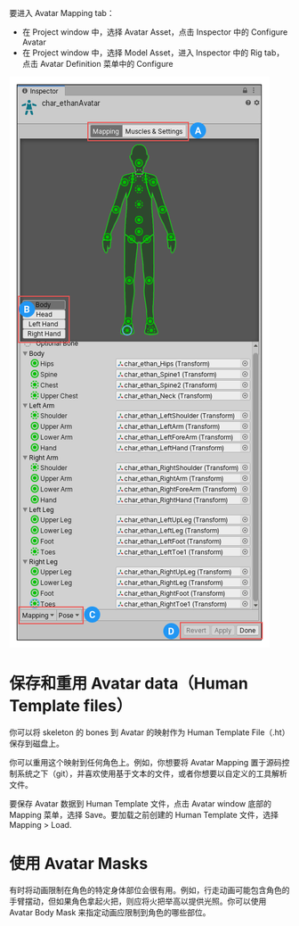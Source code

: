 要进入 Avatar Mapping tab：

- 在 Project window 中，选择 Avatar Asset，点击 Inspector 中的 Configure Avatar
- 在 Project window 中，选择 Model Asset，进入 Inspector 中的 Rig tab，点击 Avatar Definition 菜单中的 Configure

![](../Images/classAvatar-Inspector.png)

# 保存和重用 Avatar data（Human Template files）

你可以将 skeleton 的 bones 到 Avatar 的映射作为 Human Template File（.ht）保存到磁盘上。

你可以重用这个映射到任何角色上。例如，你想要将 Avatar Mapping 置于源码控制系统之下（git），并喜欢使用基于文本的文件，或者你想要以自定义的工具解析文件。

要保存 Avatar 数据到 Human Template 文件，点击 Avatar window 底部的 Mapping 菜单，选择 Save。要加载之前创建的 Human Template 文件，选择 Mapping > Load.

# 使用 Avatar Masks

有时将动画限制在角色的特定身体部位会很有用。例如，行走动画可能包含角色的手臂摆动，但如果角色拿起火把，则应将火把举高以提供光照。你可以使用 Avatar Body Mask 来指定动画应限制到角色的哪些部位。
